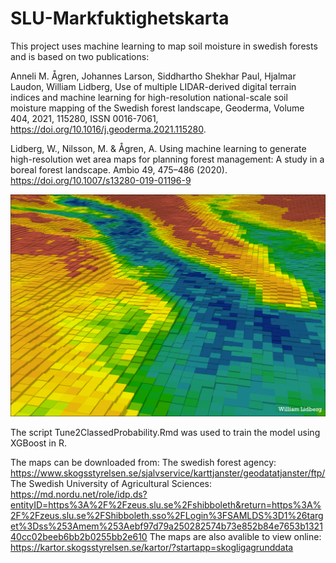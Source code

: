 # SLU-Markfuktighetskarta
This project uses machine learning to map soil moisture in swedish forests and is based on two publications:

Anneli M. Ågren, Johannes Larson, Siddhartho Shekhar Paul, Hjalmar Laudon, William Lidberg,
Use of multiple LIDAR-derived digital terrain indices and machine learning for high-resolution national-scale soil moisture mapping of the Swedish forest landscape,
Geoderma, Volume 404, 2021, 115280, ISSN 0016-7061, https://doi.org/10.1016/j.geoderma.2021.115280.

Lidberg, W., Nilsson, M. & Ågren, A. Using machine learning to generate high-resolution wet area maps for planning forest management: A study in a boreal forest landscape. Ambio 49, 475–486 (2020). https://doi.org/10.1007/s13280-019-01196-9



![alt text](HappyFunMap.png)

The script Tune2ClassedProbability.Rmd was used to train the model using XGBoost in R.








The maps can be downloaded from:
The swedish forest agency: https://www.skogsstyrelsen.se/sjalvservice/karttjanster/geodatatjanster/ftp/
The Swedish University of Agricultural Sciences: https://md.nordu.net/role/idp.ds?entityID=https%3A%2F%2Fzeus.slu.se%2Fshibboleth&return=https%3A%2F%2Fzeus.slu.se%2FShibboleth.sso%2FLogin%3FSAMLDS%3D1%26target%3Dss%253Amem%253Aebf97d79a250282574b73e852b84e7653b132140cc02beeb6bb2b0255bb2e610
The maps are also avalible to view online: https://kartor.skogsstyrelsen.se/kartor/?startapp=skogligagrunddata


